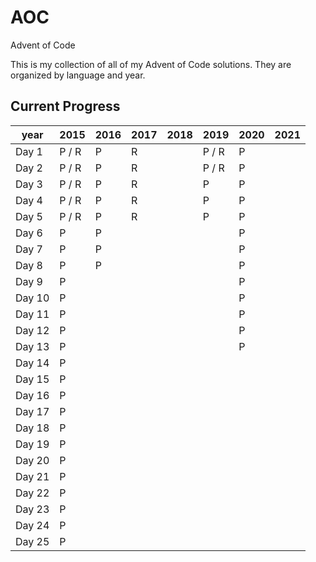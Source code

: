 # AOC

Advent of Code

This is my collection of all of my Advent of Code solutions. They are organized by language and year.

## Current Progress
| year   | 2015  | 2016 | 2017 | 2018 | 2019  | 2020 | 2021 |
| ------ | ----- | ---- | ---- | ---- | ----- | ---- | ---- |
| Day 1  | P / R | P    | R    |      | P / R | P    |      |
| Day 2  | P / R | P    | R    |      | P / R | P    |      |
| Day 3  | P / R | P    | R    |      | P     | P    |      |
| Day 4  | P / R | P    | R    |      | P     | P    |      |
| Day 5  | P / R | P    | R    |      | P     | P    |      |
| Day 6  | P     | P    |      |      |       | P    |      |
| Day 7  | P     | P    |      |      |       | P    |      |
| Day 8  | P     | P    |      |      |       | P    |      |
| Day 9  | P     |      |      |      |       | P    |      |
| Day 10 | P     |      |      |      |       | P    |      |
| Day 11 | P     |      |      |      |       | P    |      |
| Day 12 | P     |      |      |      |       | P    |      |
| Day 13 | P     |      |      |      |       | P    |      |
| Day 14 | P     |      |      |      |       |      |      |
| Day 15 | P     |      |      |      |       |      |      |
| Day 16 | P     |      |      |      |       |      |      |
| Day 17 | P     |      |      |      |       |      |      |
| Day 18 | P     |      |      |      |       |      |      |
| Day 19 | P     |      |      |      |       |      |      |
| Day 20 | P     |      |      |      |       |      |      |
| Day 21 | P     |      |      |      |       |      |      |
| Day 22 | P     |      |      |      |       |      |      |
| Day 23 | P     |      |      |      |       |      |      |
| Day 24 | P     |      |      |      |       |      |      |
| Day 25 | P     |      |      |      |       |      |      |
